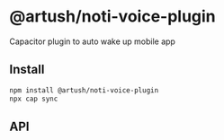 # @artush/noti-voice-plugin

Capacitor plugin to auto wake up mobile app

## Install

```bash
npm install @artush/noti-voice-plugin
npx cap sync
```

## API

<docgen-index></docgen-index>

<docgen-api>
<!-- run docgen to generate docs from the source -->
<!-- More info: https://github.com/ionic-team/capacitor-docgen -->
</docgen-api>
